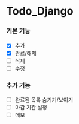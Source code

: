 # Todo_Django

### 기본 기능

- [x] 추가
- [x] 완료/해제
- [ ] 삭제
- [ ] 수정

### 추가 기능

- [ ] 완료된 목록 숨기기/보이기
- [ ] 마감 기간 설정
- [ ] 메모